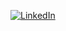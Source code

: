 [![LinkedIn](https://img.shields.io/badge/LinkedIn-Profile-blue?logo=linkedin)](https://www.linkedin.com/in/asiya-ali23/)

